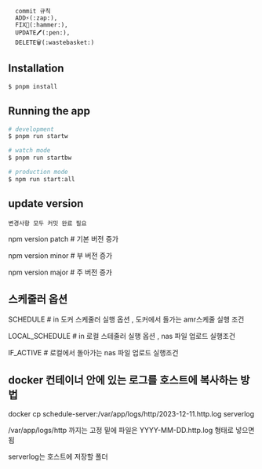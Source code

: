 ```
  commit 규칙
  ADD⚡(:zap:),
  FIX🔨(:hammer:),
  UPDATE🖊️(:pen:),
  DELETE🗑️(:wastebasket:)
```

## Installation

```bash
$ pnpm install
```

## Running the app

```bash
# development
$ pnpm run startw

# watch mode
$ pnpm run startbw

# production mode
$ npm run start:all
```

## update version

`변경사항 모두 커밋 완료 필요`

npm version patch  # 기본 버전 증가

npm version minor  # 부 버전 증가

npm version major  # 주 버전 증가

## 스케줄러 옵션

SCHEDULE # in 도커 스케줄러 실행 옵션 , 도커에서 돌가는 amr스케줄 실행 조건

LOCAL_SCHEDULE # in 로컬 스테줄러 실행 옵션 , nas 파일 업로드 실행조건

IF_ACTIVE # 로컬에서 돌아가는 nas 파일 업로드 실행조건


## docker 컨테이너 안에 있는 로그를 호스트에 복사하는 방법

docker cp schedule-server:/var/app/logs/http/2023-12-11.http.log serverlog

/var/app/logs/http 까지는 고정 밑에 파일은 YYYY-MM-DD.http.log 형태로 넣으면 됨

serverlog는 호스트에 저장할 폴더
